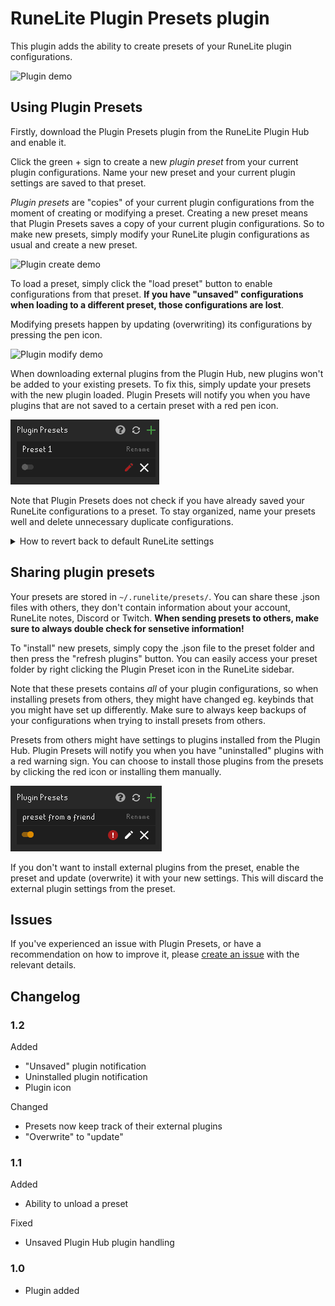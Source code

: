 # RuneLite Plugin Presets plugin

This plugin adds the ability to create presets of your RuneLite plugin configurations.

![Plugin demo](readme_visuals/plugin_presets_demo.gif)

## Using Plugin Presets

Firstly, download the Plugin Presets plugin from the RuneLite Plugin Hub and enable it.

Click the green + sign to create a new _plugin preset_ from your current plugin configurations. Name your new preset and your current plugin settings are saved to that preset.

_Plugin presets_ are "copies" of your current plugin configurations from the moment of creating or modifying a preset. Creating a new preset means that Plugin Presets saves a copy of your current plugin configurations. So to make new presets, simply modify your RuneLite plugin configurations as usual and create a new preset.

![Plugin create demo](readme_visuals/create_preset_demo.gif)

To load a preset, simply click the "load preset" button to enable configurations from that preset. **If you have "unsaved" configurations when loading to a different preset, those configurations are lost**.

Modifying presets happen by updating (overwriting) its configurations by pressing the pen icon.

![Plugin modify demo](readme_visuals/modify_preset_demo.gif)

When downloading external plugins from the Plugin Hub, new plugins won't be added to your existing presets. To fix this, simply update your presets with the new plugin loaded. Plugin Presets will notify you when you have plugins that are not saved to a certain preset with a red pen icon.

![Unsaved plugin demo](readme_visuals/unsaved_plugins_demo.png)

Note that Plugin Presets does not check if you have already saved your RuneLite configurations to a preset. To stay organized, name your presets well and delete unnecessary duplicate configurations.

<details>
  <summary>How to revert back to default RuneLite settings</summary>
    If you need to revert back to default RuneLite settings, delete the <code>settings.properties</code> file from <code>~/.runelite/</code> and reload your client. This does not affect any of your presets but your current plugin configurations will be set to default values. (This works for all plugins, not a Plugin Presets feature.)
</details>

## Sharing plugin presets

Your presets are stored in `~/.runelite/presets/`. You can share these .json files with others, they don't contain information about your account, RuneLite notes, Discord or Twitch. **When sending presets to others, make sure to always double check for sensetive information!**

To "install" new presets, simply copy the .json file to the preset folder and then press the "refresh plugins" button. You can easily access your preset folder by right clicking the Plugin Preset icon in the RuneLite sidebar.

Note that these presets contains _all_ of your plugin configurations, so when installing presets from others, they might have changed eg. keybinds that you might have set up differently. Make sure to always keep backups of your configurations when trying to install presets from others.

Presets from others might have settings to plugins installed from the Plugin Hub. Plugin Presets will notify you when you have "uninstalled" plugins with a red warning sign. You can choose to install those plugins from the presets by clicking the red icon or installing them manually.  

![Missing plugins demo](readme_visuals/missing_plugins_demo.png)

If you don't want to install external plugins from the preset, enable the preset and update (overwrite) it with your new settings. This will discard the external plugin settings from the preset.

## Issues

If you've experienced an issue with Plugin Presets, or have a recommendation on how to improve it, please [create an issue](https://github.com/antero111/plugin-presets/issues/new) with the relevant details.

## Changelog

### 1.2

Added

- "Unsaved" plugin notification
- Uninstalled plugin notification  
- Plugin icon

Changed

- Presets now keep track of their external plugins
- "Overwrite" to "update"

### 1.1

Added

- Ability to unload a preset

Fixed

- Unsaved Plugin Hub plugin handling

### 1.0

- Plugin added
